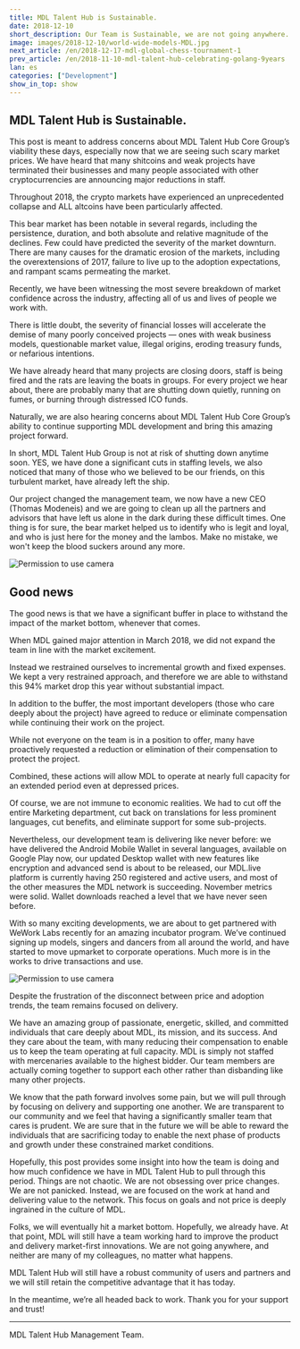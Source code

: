 ```yaml
---
title: MDL Talent Hub is Sustainable.
date: 2018-12-10
short_description: Our Team is Sustainable, we are not going anywhere.
image: images/2018-12-10/world-wide-models-MDL.jpg
next_article: /en/2018-12-17-mdl-global-chess-tournament-1
prev_article: /en/2018-11-10-mdl-talent-hub-celebrating-golang-9years
lan: es
categories: ["Development"]
show_in_top: show
---
```


## MDL Talent Hub is Sustainable.

This post is meant to address concerns about MDL Talent Hub Core Group’s viability these days, especially now that we are seeing such scary market prices.  We have heard that many shitcoins and weak projects have terminated their businesses and many people associated with other cryptocurrencies are announcing major reductions in staff.

Throughout 2018, the crypto markets have experienced an unprecedented collapse and ALL altcoins have been particularly affected.

This bear market has been notable in several regards, including the persistence, duration, and both absolute and relative magnitude of the declines. Few could have predicted the severity of the market downturn. There are many causes for the dramatic erosion of the markets, including the overextensions of 2017, failure to live up to the adoption expectations, and rampant scams permeating the market.

Recently, we have been witnessing the most severe breakdown of market confidence across the industry, affecting all of us and lives of people we work with.


There is little doubt, the severity of financial losses will accelerate the demise of many poorly conceived projects — ones with weak business models, questionable market value, illegal origins, eroding treasury funds, or nefarious intentions.

We have already heard that many projects are closing doors, staff is being fired and the rats are leaving the boats in groups. For every project we hear about, there are probably many that are shutting down quietly, running on fumes, or burning through distressed ICO funds.

Naturally, we are also hearing concerns about MDL Talent Hub Core Group’s ability to continue supporting MDL development and bring this amazing project forward.





In short, MDL Talent Hub Group is not at risk of shutting down anytime soon. YES, we have done a significant cuts in staffing levels, we also noticed that many of those who we believed to be our friends, on this turbulent market, have already left the ship.

Our project changed the management team, we now have a new CEO (Thomas Modeneis) and we are going to clean up all the partners and advisors that have left us alone in the dark during these difficult times. One thing is for sure, the bear market helped us to identify who is legit and loyal, and who is just here for the money and the lambos. Make no mistake, we won't keep the blood suckers around any more.


![Permission to use camera](https://images.pexels.com/photos/46244/girl-portrait-carnival-retro-46244.jpeg)


## Good news

The good news is that we have a significant buffer in place to withstand the impact of the market bottom, whenever that comes.

When MDL gained major attention in March 2018, we did not expand the team in line with the market excitement.

Instead we restrained ourselves to incremental growth and fixed expenses.
We kept a very restrained approach, and therefore we are able to withstand this 94% market drop this year without substantial impact.

In addition to the buffer, the most important developers (those who care deeply about the project) have agreed to reduce or eliminate compensation while continuing their work on the project.

While not everyone on the team is in a position to offer, many have proactively requested a reduction or elimination of their compensation to protect the project.

Combined, these actions will allow MDL to operate at nearly full capacity for an extended period even at depressed prices.

Of course, we are not immune to economic realities. We had to cut off the entire Marketing department, cut back on translations for less prominent languages, cut benefits, and eliminate support for some sub-projects.

Nevertheless, our development team is delivering like never before: we have delivered the Android Mobile Wallet in several languages, available on Google Play now, our updated Desktop wallet with new features like encryption and advanced send is about to be released, our MDL.live platform is currently having 250 registered and active users,  and most of the other measures the MDL network is succeeding.
November metrics were solid.
Wallet downloads reached a level that we have never seen before.

With so many exciting developments, we are about to get partnered with WeWork Labs recently for an amazing incubator program. We’ve continued signing up models, singers and dancers from all around the world, and have started to move upmarket to corporate operations. Much more is in the works to drive transactions and use.


![Permission to use camera](https://images.pexels.com/photos/906002/pexels-photo-906002.jpeg)


Despite the frustration of the disconnect between price and adoption trends, the team remains focused on delivery.

We have an amazing group of passionate, energetic, skilled, and committed individuals that care deeply about MDL, its mission, and its success. And they care about the team, with many reducing their compensation to enable us to keep the team operating at full capacity. MDL is simply not staffed with mercenaries available to the highest bidder. Our team members are actually coming together to support each other rather than disbanding like many other projects.

We know that the path forward involves some pain, but we will pull through by focusing on delivery and supporting one another. We are transparent to our community and we feel that having a significantly smaller team that cares is prudent. We are sure that in the future we will be able to reward the individuals that are sacrificing today to enable the next phase of products and growth under these constrained market conditions.

Hopefully, this post provides some insight into how the team is doing and how much confidence we have in MDL Talent Hub to pull through this period.
Things are not chaotic. We are not obsessing over price changes. We are not panicked. Instead, we are focused on the work at hand and delivering value to the network. This focus on goals and not price is deeply ingrained in the culture of MDL.

Folks, we will eventually hit a market bottom. Hopefully, we already have. At that point, MDL will still have a team working hard to improve the product and delivery market-first innovations.
We are not going anywhere, and neither are many of my colleagues, no matter what happens.

MDL Talent Hub will still have a robust community of users and partners and we will still retain the competitive advantage that it has today.

In the meantime, we’re all headed back to work. Thank you for your support and trust!



---
MDL Talent Hub Management Team.
